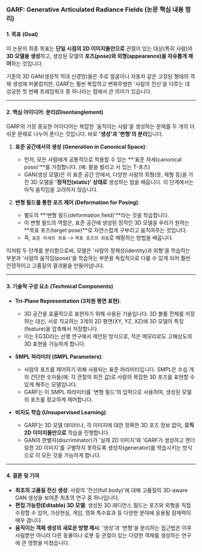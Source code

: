 ### GARF: Generative Articulated Radiance Fields (논문 핵심 내용 정리)

#### **1. 목표 (Goal)**

이 논문의 최종 목표는 **단일 시점의 2D 이미지들만으로** 관절이 있는 대상(특히 사람)의 **3D 모델을 생성**하고, 생성된 모델의 **포즈(pose)와 외형(appearance)을 자유롭게 제어**하는 것입니다.

기존의 3D GAN(생성적 적대 신경망)들은 주로 얼굴이나 자동차 같은 고정된 형태의 객체 생성에 머물렀지만, GARF는 훨씬 복잡하고 변화무쌍한 '사람의 전신'을 다루는 데 성공한 첫 번째 프레임워크 중 하나라는 점에서 큰 의미가 있습니다.

---

#### **2. 핵심 아이디어: 분리(Disentanglement)**

GARF의 가장 중요한 아이디어는 복잡한 '움직이는 사람'을 생성하는 문제를 두 개의 더 쉬운 문제로 나누어 푼다는 것입니다. 바로 **'생성'과 '변형'의 분리**입니다.

1.  **표준 공간에서의 생성 (Generation in Canonical Space)**:
    *   먼저, 모든 사람에게 공통적으로 적용할 수 있는 **'표준 자세(canonical pose)'**를 가정합니다. (예: 팔을 벌리고 서 있는 T-포즈)
    *   GAN(생성 모델)은 이 표준 공간 안에서, 다양한 사람의 외형(옷, 체형 등)을 가진 3D 모델을 **'정적인(static)' 상태로** 생성하는 법을 배웁니다. 이 단계에서는 아직 움직임을 고려하지 않습니다.

2.  **변형 필드를 통한 포즈 제어 (Deformation for Posing)**:
    *   별도의 **'변형 필드(deformation field)'**라는 것을 학습합니다.
    *   이 변형 필드의 역할은, 표준 공간에 생성된 정적인 3D 모델을 우리가 원하는 **목표 포즈(target pose)**로 자연스럽게 구부리고 움직여주는 것입니다.
    *   즉, `표준 자세의 좌표` -> `목표 포즈의 좌표`로 매핑하는 방법을 배웁니다.

이처럼 두 단계를 분리함으로써, 모델은 '사람의 정체성(identity)과 외형'을 학습하는 부분과 '사람의 움직임(pose)'을 학습하는 부분을 독립적으로 다룰 수 있게 되어 훨씬 안정적이고 고품질의 결과물을 만들어냅니다.

---

#### **3. 기술적 구성 요소 (Technical Components)**

*   **Tri-Plane Representation (3차원 평면 표현)**:
    *   3D 공간을 효율적으로 표현하기 위해 사용된 기술입니다. 3D 볼륨 전체를 저장하는 대신, 서로 직교하는 3개의 2D 평면(XY, YZ, XZ)에 3D 모델의 특징(feature)을 압축해서 저장합니다.
    *   이는 EG3D라는 선행 연구에서 제안된 방식으로, 적은 메모리로도 고해상도의 3D 표현을 가능하게 합니다.

*   **SMPL 파라미터 (SMPL Parameters)**:
    *   사람의 포즈를 제어하기 위해 사용되는 표준 파라미터입니다. SMPL은 수십 개의 간단한 숫자들(예: 각 관절의 회전 값)로 사람의 복잡한 3D 포즈를 표현할 수 있게 해주는 모델입니다.
    *   GARF는 이 SMPL 파라미터를 '변형 필드'의 입력으로 사용하여, 생성된 모델의 포즈를 정교하게 제어합니다.

*   **비지도 학습 (Unsupervised Learning)**:
    *   GARF는 3D 모델 데이터나, 각 이미지에 대한 정확한 3D 포즈 정보 없이, **오직 2D 이미지들만으로** 학습을 진행합니다.
    *   GAN의 판별자(discriminator)가 '실제 2D 이미지'와 'GARF가 생성하고 렌더링한 2D 이미지'를 구별하지 못하도록 생성자(generator)를 학습시키는 방식으로 이 모든 것을 가능하게 합니다.

---

#### **4. 결론 및 기여**

*   **최초의 고품질 전신 생성**: 사람의 '전신(full body)'에 대해 고품질의 3D-aware GAN 생성을 보여준 최초의 연구 중 하나입니다.
*   **편집 가능한(Editable) 3D 모델**: 생성된 3D 래디언스 필드는 포즈와 외형을 직접 수정할 수 있어, 가상현실, 게임, 영화 특수효과 등 다양한 분야에 응용될 잠재력이 매우 큽니다.
*   **움직이는 객체 생성의 새로운 방향 제시**: '생성'과 '변형'을 분리하는 접근법은 이후 사람뿐만 아니라 다른 동물이나 로봇 등 관절이 있는 다양한 객체를 생성하는 연구에 큰 영향을 미쳤습니다.
